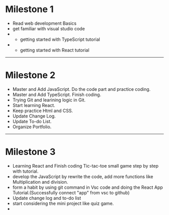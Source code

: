Milestone 1
==
* Read web development Basics
* get familiar with visual studio code
* * getting started with TypeScript tutorial
* * getting started with React tutorial
* * *

Milestone 2
==
* Master and Add JavaScript. Do the code part and practice coding.
* Master and Add TypeScript. Finish coding.
* Trying Git and learining logic in Git.
* Start learning React.
* Keep practice Html and CSS.
* Update Change Log.
* Update To-do List.
* Organize Portfolio.
* * *

Milestone 3
==
* Learning React and Finish coding Tic-tac-toe small game step by step with tutorial.
* develop the JavaScript by rewrite the code, add more functions like Multiplication and division.
* form a habit by using git command in Vsc code and doing the React App Tutorial.(Successfully connect "app" from vsc to github)
* Update change log and to-do list
* start considering the mini project like quiz game.
* 